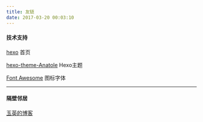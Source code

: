 ```yaml
---
title: 友链
date: 2017-03-20 00:03:10
---
```


#### 技术支持

[hexo](https://hexo.io/) 首页

[hexo-theme-Anatole](https://github.com/Ben02/hexo-theme-Anatole) Hexo主题

[Font Awesome](http://fontawesome.io/) 图标字体

- - -

#### 隔壁邻居

[玉英的博客](https://zhangyuki.github.io/)
